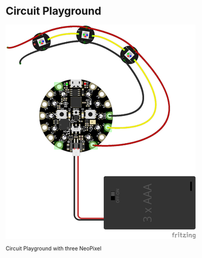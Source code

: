 # Circuit Playground

<img src="https://github.com/udirbetalab/E-tekstiler/blob/master/Circuit_Playground/circuit_playground_3_neopixel_bb.png">

Circuit Playground with three NeoPixel

